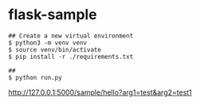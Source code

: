 # flask-sample

```
## Create a new virtual environment
$ python3 -m venv venv
$ source venv/bin/activate
$ pip install -r ./requirements.txt

##
$ python run.py
```


http://127.0.0.1:5000/sample/hello?arg1=test&arg2=test1

